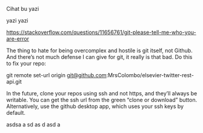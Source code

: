 ﻿Cihat bu yazi

yazi yazi

https://stackoverflow.com/questions/11656761/git-please-tell-me-who-you-are-error

The thing to hate for being overcomplex and hostile is git itself, not Github. And there’s not much defense I can give for git, it really is that bad. Do this to fix your repo:

git remote set-url origin git@github.com:MrsColombo/elsevier-twitter-rest-api.git

In the future, clone your repos using ssh and not https, and they’ll always be writable. You can get the ssh url from the green “clone or download” button. Alternatively, use the github desktop app, which uses your ssh keys by default.



asdsa
a
sd
as
d
asd
a